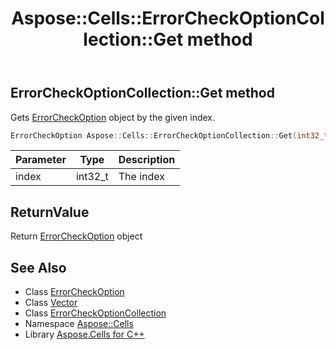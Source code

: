 ﻿---
title: Aspose::Cells::ErrorCheckOptionCollection::Get method
linktitle: Get
second_title: Aspose.Cells for C++ API Reference
description: 'Aspose::Cells::ErrorCheckOptionCollection::Get method. Gets ErrorCheckOption object by the given index in C++.'
type: docs
weight: 600
url: /cpp/aspose.cells/errorcheckoptioncollection/get/
---
## ErrorCheckOptionCollection::Get method


Gets [ErrorCheckOption](../../errorcheckoption/) object by the given index.

```cpp
ErrorCheckOption Aspose::Cells::ErrorCheckOptionCollection::Get(int32_t index)
```


| Parameter | Type | Description |
| --- | --- | --- |
| index | int32_t | The index |

## ReturnValue

Return [ErrorCheckOption](../../errorcheckoption/) object

## See Also

* Class [ErrorCheckOption](../../errorcheckoption/)
* Class [Vector](../../vector/)
* Class [ErrorCheckOptionCollection](../)
* Namespace [Aspose::Cells](../../)
* Library [Aspose.Cells for C++](../../../)
